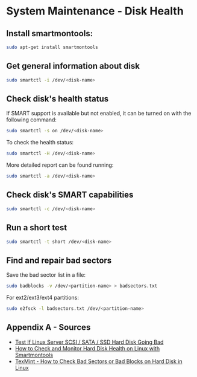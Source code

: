 # System Maintenance - Disk Health

## Install smartmontools:
```bash
sudo apt-get install smartmontools
```

## Get general information about disk
```bash
sudo smartctl -i /dev/<disk-name>
```

## Check disk's health status
If SMART support is available but not enabled, it can be turned on with the following command: 
```bash
sudo smartctl -s on /dev/<disk-name>
```
To check the health status:
```bash
sudo smartctl -H /dev/<disk-name>
```
More detailed report can be found running:
```bash
sudo smartctl -a /dev/<disk-name>
```

## Check disk's SMART capabilities
```bash
sudo smartctl -c /dev/<disk-name>
```

## Run a short test
```bash
sudo smartctl -t short /dev/<disk-name>
```

## Find and repair bad sectors
Save the bad sector list in a file:
```bash
sudo badblocks -v /dev/<partition-name> > badsectors.txt
```
For ext2/ext3/ext4 partitions:
```bash
sudo e2fsck -l badsectors.txt /dev/<partition-name>
```

## Appendix A - Sources
- [Test If Linux Server SCSI / SATA / SSD Hard Disk Going Bad](https://www.cyberciti.biz/tips/linux-find-out-if-harddisk-failing.html)
- [How to Check and Monitor Hard Disk Health on Linux with Smartmontools](https://www.maketecheasier.com/monitor-hard-disk-health-linux/)
- [TexMint - How to Check Bad Sectors or Bad Blocks on Hard Disk in Linux](https://www.tecmint.com/check-linux-hard-disk-bad-sectors-bad-blocks/)
